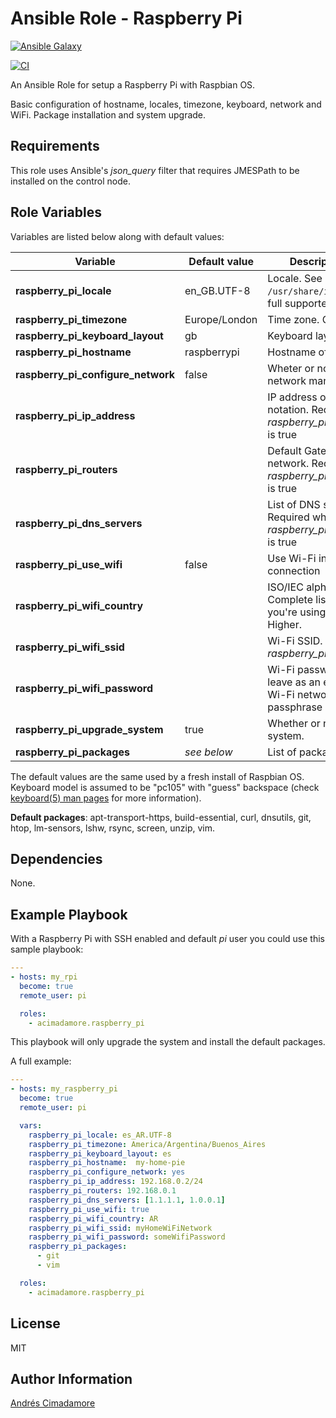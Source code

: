 Ansible Role - Raspberry Pi
===========================

[![Ansible Galaxy](https://img.shields.io/badge/ansible--galaxy-raspberry--pi-blue)](https://galaxy.ansible.com/acimadamore/raspberry_pi/)

[![CI](https://github.com/acimadamore/ansible-role-raspberry-pi/actions/workflows/test.yml/badge.svg?event=push)](https://github.com/acimadamore/ansible-role-raspberry-pi/actions?query=workflow%3Atest)

An Ansible Role for setup a Raspberry Pi with Raspbian OS.

Basic configuration of hostname, locales, timezone, keyboard, network and WiFi. Package installation and system upgrade.

Requirements
------------

This role uses Ansible's *json\_query* filter that requires JMESPath to be installed on the control node.

Role Variables
--------------

Variables are listed below along with default values:

Variable                          | Default value | Description/Comment
----------------------------------| --------------| -----------
**raspberry_pi_locale**           | en\_GB.UTF-8  | Locale. See `/usr/share/i18n/SUPPORTED` for full supported list
**raspberry_pi_timezone**         | Europe/London | Time zone. Complete list [here](https://en.wikipedia.org/wiki/List_of_tz_database_time_zones#List)
**raspberry_pi_keyboard_layout**  | gb            | Keyboard layout
**raspberry_pi_hostname**         | raspberrypi   | Hostname of your Pi
**raspberry_pi_configure_network**| false         | Wheter or not to configure the network manually
**raspberry_pi_ip_address**       |               | IP address of the Pi. Use CIDR notation. Required when *raspberry_pi_configure_network* is true
**raspberry_pi_routers**          |               | Default Gateaway of the network. Required when *raspberry_pi_configure_network* is true 
**raspberry_pi_dns_servers**      |               | List of DNS servers to use. Required when *raspberry_pi_configure_network* is true
**raspberry_pi_use_wifi**         | false         | Use Wi-Fi instead of wired connection 
**raspberry_pi_wifi_country**     |               | ISO/IEC alpha2 country code. Complete list [here](https://en.wikipedia.org/wiki/ISO_3166-1_alpha-2#Officially_assigned_code_elements). Required if you're using a RPi 3 B+ or Higher.
**raspberry_pi_wifi_ssid**        |               | Wi-Fi SSID. Required when *raspberry_pi_use_wifi* is true
**raspberry_pi_wifi_password**    |               | Wi-Fi password. Do not set or leave as an empty string if the Wi-Fi network doesn't have a passphrase
**raspberry_pi_upgrade_system**   | true          | Whether or not to upgrade the system.
**raspberry_pi_packages**         | _see below_   | List of packages to install

The default values are the same used by a fresh install of Raspbian OS. Keyboard model is assumed to be "pc105" with "guess" backspace (check [keyboard(5) man pages](https://manpages.debian.org/jessie/keyboard-configuration/keyboard.5.en.html) for more information).

**Default packages**: apt-transport-https, build-essential, curl, dnsutils, git, htop, lm-sensors, lshw, rsync, screen, unzip, vim.

Dependencies
------------

None.

Example Playbook
----------------

With a Raspberry Pi with SSH enabled and default _pi_ user you could use this sample playbook:

```yaml
---
- hosts: my_rpi
  become: true
  remote_user: pi

  roles:
    - acimadamore.raspberry_pi
```

This playbook will only upgrade the system and install the default packages.

A full example:

```yaml
---
- hosts: my_raspberry_pi
  become: true
  remote_user: pi

  vars:
    raspberry_pi_locale: es_AR.UTF-8
    raspberry_pi_timezone: America/Argentina/Buenos_Aires
    raspberry_pi_keyboard_layout: es
    raspberry_pi_hostname:  my-home-pie
    raspberry_pi_configure_network: yes
    raspberry_pi_ip_address: 192.168.0.2/24
    raspberry_pi_routers: 192.168.0.1
    raspberry_pi_dns_servers: [1.1.1.1, 1.0.0.1]
    raspberry_pi_use_wifi: true
    raspberry_pi_wifi_country: AR
    raspberry_pi_wifi_ssid: myHomeWiFiNetwork
    raspberry_pi_wifi_password: someWifiPassword
    raspberry_pi_packages:
      - git
      - vim

  roles:
    - acimadamore.raspberry_pi
```

License
-------

MIT

Author Information
------------------

[Andrés Cimadamore](https://github/acimadamore)

